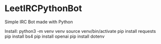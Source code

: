 # LeetIRCPythonBot
Simple IRC Bot made with Python

Install:
python3 -m venv venv
source venv/bin/activate
pip install requests
pip install bs4
pip install openai
pip install dotenv